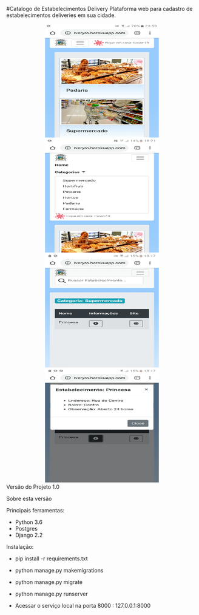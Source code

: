 #Catalogo de Estabelecimentos Delivery
Plataforma web para cadastro de estabelecimentos deliveries em sua cidade.
<div align='center'>
<img src="catalogo1.jpeg" alt="coronario" width="300" height=300></img>
<img src="catalogo2.jpeg" alt="coronario" width="300" height=300></img>
</div>

<div align='center'>
<img src="catalogo3.jpeg" alt="coronario" width="300" height=300></img>
<img src="catalogo4.jpeg" alt="coronario" width="300" height=300></img>
</div>
Versão do Projeto 1.0

Sobre esta versão

Principais ferramentas: 

- Python 3.6
- Postgres
- Django 2.2

Instalação:

- pip install -r requirements.txt
- python manage.py makemigrations
- python manage.py migrate
- python manage.py runserver

- Acessar o serviço local na porta 8000 : 127.0.0.1:8000




